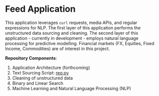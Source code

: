 # Feed Application

This application leverages ```curl``` requests, media APIs, and regular expressions for NLP. The first layer of this application performs the unstructured data sourcing and cleaning. The second layer of this application - currently in development - employs natural language processing for predictive modelling. Financial markets (FX, Equities, Fixed Income, Commodities) are of interest in this project.

**Repository Components**:

1. Application Architecture (forthcoming) 
2. Text Sourcing Script: <a href="https://github.com/benlusamba/feed/blob/master/req.py" target="_blank">req.py</a>
3. Cleaning of unstructured data
4. Binary and Linear Search
5. Machine Learning and Natural Language Processing (NLP)